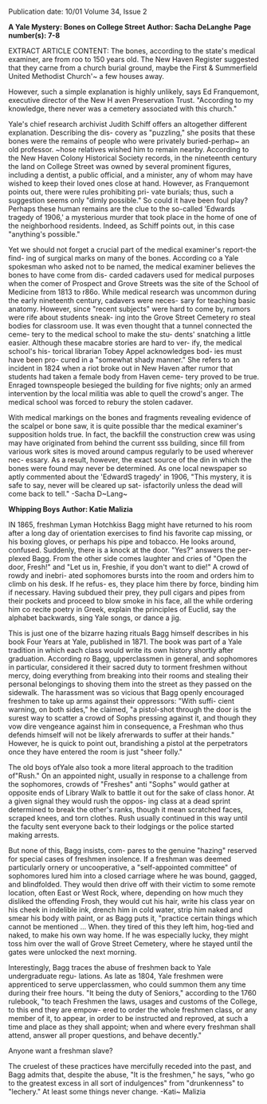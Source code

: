 Publication date: 10/01
Volume 34, Issue 2

**A Yale Mystery: Bones on College Street**
**Author: Sacha DeLanghe**
**Page number(s): 7-8**

EXTRACT ARTICLE CONTENT:
The bones, according to the state's 
medical examiner, are from roo to 150 years 
old. The New Haven Register suggested that 
they carne from a church burial ground, 
maybe the First & Summerfield United 
Methodist Church'~ a few houses away. 

However, such a simple explanation is 
highly unlikely, says Ed Franquemont, 
executive director of the New H aven 
Preservation Trust. "According to my 
knowledge, there never was a cemetery 
associated with this church." 

Yale's chief research archivist Judith 
Schiff offers an altogether different 
explanation. 
Describing 
the 
dis-
covery as 
"puzzling," 
she 
posits 
that 
these 
bones were the 
remains of people 
who were privately 
buried-perhap~ an 
old professor. ~hose 
relatives wished him to 
remain nearby. According to the 
New Haven Colony Historical Society 
records, in the nineteenth century the land 
on College Street was owned by several 
prominent figures, including a dentist, a 
public official, and a minister, any of whom 
may have wished to keep their loved ones 
close at hand. However, as Franquemont 
points out, there were rules prohibiting pri-
vate burials; thus, such a suggestion seems 
only "dimly possible." So could it have 
been foul play? Perhaps these human 
remains are the clue to the so-called 
'Edwards tragedy of 1906,' a mysterious 
murder that took place in the home of one 
of the neighborhood residents. Indeed, as 
Schiff points out, in this case "anything's 
possible." 

Yet we should not forget a crucial part 
of the medical examiner's report-the find-
ing of surgical marks on many of the bones. 
According co a Yale spokesman who asked 
not to be named, the medical examiner 
believes the bones to have come from dis-
carded cadavers used for medical purposes 
when the comer of Prospect and Grove 
Streets was the site of the School of 
Medicine from 1813 to r86o. While medical 
research was uncommon during the early 
nineteenth century, cadavers were neces-
sary for teaching basic anatomy. However, 
since "recent subjects" were hard to come 
by, rumors were rife about students sneak-
ing into the Grove Street Cemetery ro steal 
bodies for classroom use. It was even 
thought that a tunnel connected the ceme-
tery to the medical school to make the stu-
dents' snatching a little easier. Although 
these macabre stories are hard to ver-
ify, the medical school's his-
torical 
librarian Tobey 
Appel acknowledges bod-
ies must have been pro-
cured in a "somewhat 
shady manner." She 
refers to an incident 
in 1824 when a 
riot broke out in 
New 
Haven 
after 
rumor that 
students 
had taken a 
female body 
from 
Haven ceme-
tery proved to be true. Enraged 
townspeople besieged the building for five 
nights; only an armed intervention by the 
local militia was able to quell the crowd's 
anger. The medical school was forced to 
rebury the stolen cadaver. 

With medical markings on the bones 
and fragments revealing evidence of the 
scalpel or bone saw, it is quite possible thar 
the medical examiner's supposition holds 
true. In fact, the backfill the construction 
crew was using may have originated from 
behind the current sss building, since fill 
from various work sites is moved around 
campus regularly to be used wherever nec-
essary. As a result, however, the exact source 
of the din in which the bones were found 
may never be determined. As one local 
newspaper so aptly commented about the 
'EdwardS tragedy' in 1906, "This mystery, 
it is safe to say, never will be cleared up sat-
isfactorily unless the dead will come back 
to tell." 
-Sacha D~Lang~


**Whipping Boys**
**Author: Katie Malizia**

IN 1865, freshman Lyman Hotchkiss Bagg 
might have returned to his room after a 
long day of orientation exercises to find his 
favorite cap missing, or his boxing gloves, 
or perhaps his pipe and tobacco. He looks 
around, confused. Suddenly, there is a 
knock at the door. "Yes?" answers the per-
plexed Bagg. From the other side comes 
laughter and cries of "Open the door, 
Fresh!" and "Let us in, Freshie, if you don't 
want to die!" A crowd of rowdy and inebri-
ated sophomores bursts into the room and 
orders him to climb on his desk. If he refus-
es, they place him there by force, binding 
him if necessary. Having subdued their 
prey, they pull cigars and pipes from their 
pockets and proceed to blow smoke in his 
face, all the while ordering him co recite 
poetry in Greek, explain the principles of 
Euclid, say the alphabet backwards, sing 
Yale songs, or dance a jig. 

This is just one of the bizarre hazing 
rituals Bagg himself describes in his book 
Four Years at Yale, published in 1871. The 
book was part of a Yale tradition in which 
each class would write its own history 
shortly after graduation. According ro 
Bagg, upperclassmen in general, and 
sophomores in particular, considered it 
their sacred duty to torment freshmen 
without mercy, doing everything from 
breaking into their rooms and stealing their 
personal belongings to shoving them into 
the street as they passed on the sidewalk. 
The harassment was so vicious that Bagg 
openly encouraged freshmen to take up 
arms against their oppressors: "With suffi-
cient warning, on both sides," he claimed, 
"a pistol-shot through the door is the surest 
way to scatter a crowd of Sophs pressing 
against it, and though they vow dire 
vengeance against him in consequence, a 
Freshman who thus defends himself will 
not be likely afrerwards to suffer at their 
hands." However, he is quick to point out, 
brandishing a pistol at the perpetrators 
once they have entered the room is just 
"sheer folly." 

The old boys ofYale also took a more 
literal approach to the tradition of"Rush." 
On an appointed night, usually in response 
to a challenge from the sophomores, 
crowds of "Freshes" anti "Sophs" would 
gather at opposite ends of Library Walk to 
battle it out for the sake of class honor. At 
a given signal they would rush the oppos-
ing class at a dead sprint determined to 
break the other's ranks, though it mean 
scratched faces, scraped knees, and torn 
clothes. Rush usually continued in this way 
until the faculty sent everyone back to their 
lodgings or the police started making 
arrests. 

But none of this, Bagg insists, com-
pares to the genuine "hazing" reserved for 
special cases of freshmen insolence. If a 
freshman was deemed particularly ornery 
or uncooperative, a "self-appointed 
committee" of sophomores lured him 
into a closed carriage where he was 
bound, gagged, and blindfolded. They 
would then drive off with their victim to 
some remote location, often East or 
West Rock, where, depending on how 
much they disliked the offending Frosh, 
they would cut his hair, write his class 
year on his cheek in indelible ink, 
drench him in cold water, strip him 
naked and smear his body with paint, or 
as Bagg puts it, "practice certain things 
which cannot be mentioned ... When. they 
tired of this they left him, hog-tied and 
naked, to make his own way home. If he 
was especially lucky, they might toss him 
over the wall of Grove Street Cemetery, 
where he stayed until the gates were 
unlocked the next morning. 

Interestingly, Bagg traces the abuse of 
freshmen back to Yale undergraduate regu-
lations. As late as 1804, Yale freshmen were 
apprenticed to serve upperclassmen, who 
could summon them any time during their 
free hours. "It being the duty of Seniors," 
according to the 1760 rulebook, "to teach 
Freshmen the laws, usages and customs of 
the College, to this end they are empow-
ered to order the whole freshmen class, or 
any member of it, to appear, in order to be 
instructed and reproved, at such a time and 
place as they shall appoint; when and 
where every freshman shall attend, answer 
all proper questions, and behave decently." 

Anyone want a freshman slave? 

The cruelest of these practices have 
mercifully receded into the past, and Bagg 
admits that, despite the abuse, "It is the 
freshmen," he says, "who go to the greatest 
excess in all sort of indulgences" from 
"drunkenness" to "lechery." At least some 
things never change. 
-Kati~ Malizia